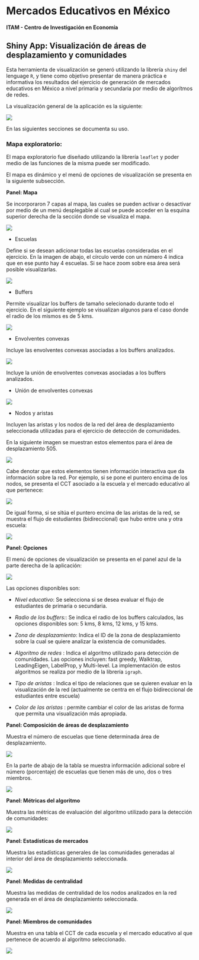 
# Mercados Educativos en México
**ITAM - Centro de Investigación en Economía** 

## Shiny App: Visualización de áreas de desplazamiento y comunidades

Esta herramienta de visualización se generó utilizando la librería `shiny` del lenguage `R`, y tiene como objetivo presentar de manera práctica e informativa los resultados del ejercicio de generación de mercados educativos en México a nivel primaria y secundaria por medio de algorítmos de redes.

La visualización general de la aplicación es la siguiente: 

![](imgs/shiny_mapa.png)

En las siguientes secciones se documenta su uso. 

### Mapa exploratorio:

El mapa exploratorio fue diseñado utilizando la librería `leaflet` y poder medio de las funciones de la misma puede ser modificado.  

El mapa es dinámico y el menú de opciones de visualización se presenta en la siguiente subsección. 

**Panel: Mapa**

Se incorporaron 7 capas al mapa, las cuales se pueden activar o desactivar por medio de un menú desplegable al cual se puede acceder en la esquina superior derecha de la sección donde se visualiza el mapa.

![](imgs/shiny_desp.png)

- Escuelas

Define si se desean adicionar todas las escuelas consideradas en el ejercicio. En la imagen de abajo, el círculo verde con un número 4 indica que en ese punto hay 4 escuelas. Si se hace zoom sobre esa área será posible visualizarlas. 

![](imgs/shiny_escuelas.png)

- Buffers

Permite visualizar los buffers de tamaño selecionado durante todo el ejercicio. En el siguiente ejemplo se visualizan algunos para el caso donde el radio de los mismos es de 5 kms. 

![](imgs/shiny_buffers.png)

- Envolventes convexas

Incluye las envolventes convexas asociadas a los buffers analizados. 

![](imgs/shiny_ch.png)

Incluye la unión de envolventes convexas asociadas a los buffers analizados. 

- Unión de envolventes convexas

![](imgs/shiny_uch.png)

- Nodos y aristas

Incluyen las aristas y los nodos de la red del área de desplazamiento seleccionada utilizadas para el ejercicio de detección de comunidades. 

En la siguiente imagen se muestran estos elementos para el área de desplazamiento 505.

![](imgs/shiny_nw.png)

Cabe denotar que estos elementos tienen información interactiva que da información sobre la red. Por ejemplo, si se pone el puntero encima de los nodos, se presenta el CCT asociado a la escuela y el mercado educativo al que pertenece:

![](imgs/shiny_infonodos.png)

De igual forma, si se sitúa el puntero encima de las aristas de la red, se muestra el flujo de estudiantes (bidireccional) que hubo entre una y otra escuela:

![](imgs/shiny_infoaristas.png)

**Panel: Opciones**

El menú de opciones de visualización se presenta en el panel azul de la parte derecha de la aplicación:

![](imgs/shiny_opciones.png)

Las opciones disponibles son:

- _Nivel educativo_: Se selecciona si se desea evaluar el flujo de estudiantes de primaria o secundaria. 

- _Radio de los buffers:_: Se indica el radio de los buffers calculados, las opciones disponibles son: 5 kms, 8 kms, 12 kms, y 15 kms. 

- _Zona de desplazamiento_: Indica el ID de la zona de desplazamiento sobre la cual se quiere analizar la existencia de comunidades. 

- _Algoritmo de redes_ : Indica el algoritmo utilizado para detección de comunidades. Las opciones incluyen: fast greedy, Walktrap, LeadingEigen, LabelProp, y Multi-level. La implementación de estos algoritmos se realiza por medio de la librería `igraph`.

- _Tipo de aristas_ : Indica el tipo de relaciones que se quieren evaluar en la visualización de la red (actualmente se centra en el flujo bidireccional de estudiantes entre escuela) 

- _Color de las aristas_ : permite cambiar el color de las aristas de forma que permita una visualización más apropiada. 

**Panel: Composición de áreas de desplazamiento**

Muestra el número de escuelas que tiene determinada área de desplazamiento. 

![](imgs/shiny_cz.png)

En la parte de abajo de la tabla se muestra información adicional sobre el número (porcentaje) de escuelas que tienen más de uno, dos o tres miembros. 

![](imgs/shiny_cz2.png)

**Panel: Métricas del algoritmo**

Muestra las métricas de evaluación del algoritmo utilizado para la detección de comunidades: 

![](imgs/shiny_metricasalgo.png)

**Panel: Estadísticas de mercados**

Muestra las estadísticas generales de las comunidades generadas al interior del área de desplazamiento seleccionada. 

![](imgs/shiny_comunidades.png)

**Panel: Medidas de centralidad**

Muestra las medidas de centralidad de los nodos analizados en la red generada en el área de desplazamiento seleccionada. 

![](imgs/shiny_centralidad.png)

**Panel: Miembros de comunidades**

Muestra en una tabla el CCT de cada escuela y el mercado educativo al que pertenece de acuerdo al algoritmo seleccionado. 

![](imgs/shiny_miembros.png)
